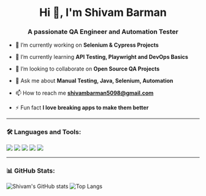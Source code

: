 <h1 align="center">Hi 👋, I'm Shivam Barman</h1>
<h3 align="center">A passionate QA Engineer and Automation Tester</h3>

- 🔭 I’m currently working on **Selenium & Cypress Projects**

- 🌱 I’m currently learning **API Testing, Playwright and DevOps Basics**

- 👯 I’m looking to collaborate on **Open Source QA Projects**

- 💬 Ask me about **Manual Testing, Java, Selenium, Automation**

- 📫 How to reach me **shivambarman5098@gmail.com**

- ⚡ Fun fact **I love breaking apps to make them better**

---

### 🛠️ Languages and Tools:
<p align="left">
  <img src="https://img.shields.io/badge/Java-007396?style=flat&logo=java&logoColor=white"/>
  <img src="https://img.shields.io/badge/Selenium-43B02A?style=flat&logo=selenium&logoColor=white"/>
  <img src="https://img.shields.io/badge/Cypress-17202C?style=flat&logo=cypress&logoColor=white"/>
  <img src="https://img.shields.io/badge/TestNG-F2A223?style=flat&logo=apache&logoColor=white"/>
  <img src="https://img.shields.io/badge/GitHub-181717?style=flat&logo=github&logoColor=white"/>
</p>

---

### 📊 GitHub Stats:
![Shivam's GitHub stats](https://github-readme-stats.vercel.app/api?username=SHIVAMBARMAN5098&show_icons=true&theme=github_dark)
![Top Langs](https://github-readme-stats.vercel.app/api/top-langs/?username=SHIVAMBARMAN5098&layout=compact&theme=github_dark)
